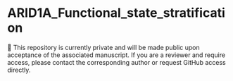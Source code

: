 # ARID1A_Functional_state_stratification

🛑 This repository is currently private and will be made public upon acceptance of the associated manuscript. If you are a reviewer and require access, please contact the corresponding author or request GitHub access directly.
